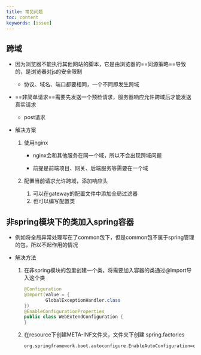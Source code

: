 ```yaml
---
title: 常见问题
toc: content
keywords: [issue]
---
```


## 跨域

- 因为浏览器不能执行其他网站的脚本，它是由浏览器的==同源策略==导致的，是浏览器对js的安全限制

  - 协议、域名、端口都要相同，一个不同即发生跨域

- ==非简单请求==需要先发送一个预检请求，服务器响应允许跨域后才能发送真实请求

  - post请求

- 解决方案

  1. 使用nginx

     - nginx会和其他服务在同一个域，所以不会出现跨域问题

     - 前提是前端项目、网关、后端服务等需要在一个域

  2. 配置当前请求允许跨域，添加响应头

     1. 可以在gateway的配置文件中添加全局过滤器
     2. 也可以编写配置类


## 非spring模块下的类加入spring容器

- 例如将全局异常处理写在了common包下，但是common包不属于spring管理的包，所以不起作用的情况

- 解决方法

  1. 在非spring模块的包里创建一个类，将需要加入容器的类通过@Import导入这个类

     ```java
     @Configuration
     @Import(value = {
             GlobalExceptionHandler.class
     })
     @EnableConfigurationProperties
     public class WebExtendConfiguration {
     }
     ```

  2. 在resource下创建META-INF文件夹，文件夹下创建 spring.factories

     ```properties
     org.springframework.boot.autoconfigure.EnableAutoConfiguration=com.xz.market.common.web.WebExtendConfiguration
     ```

     

